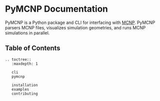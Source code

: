 # PyMCNP Documentation

PyMCNP is a Python package and CLI for interfacing
with [MCNP](https://mcnp.lanl.gov). PyMCNP parsers MCNP files,
visualizes simulation geometries, and runs MCNP simulations in parallel.

## Table of Contents

```{eval-rst}
.. toctree::
   :maxdepth: 1

   cli
   pymcnp

   installation
   examples
   contributing
```
